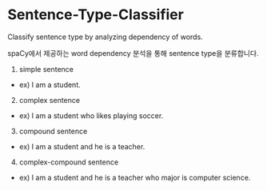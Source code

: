 # Sentence-Type-Classifier
Classify sentence type by analyzing dependency of words.

spaCy에서 제공하는 word dependency 분석을 통해 sentence type을 분류합니다. 

1. simple sentence 
  - ex) I am a student.
2. complex sentence
  - ex) I am a student who likes playing soccer.
3. compound sentence
  - ex) I am a student and he is a teacher.
4. complex-compound sentence
  - ex) I am a student and he is a teacher who major is computer science.

